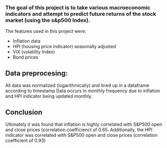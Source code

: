 ### The goal of this project is to take various macroeconomic indicators and attempt to predict future returns of the stock market (using the s&p500 Index). 

The features used in this project were: 
- Inflation data
- HPI (housing price indicator) seasonally adjusted
- VIX (volatility Index)
- Bond prices

Data preprocesing:
------------------
All data was normalized (logarithmically) and lined up in a dataframe according to timestamp
Data occurs in monthly frequency due to inflation and HPI indicator being updated monthly. 

Conclusion
----------
Ultimately it was found that inflation is highly correlated with S&P500 open and close prices (correlation coefficienct of 0.65. Additionally, the HPI indicator was correlated with S&P500 open and close prices (correlation coefficient of 0.93) 

